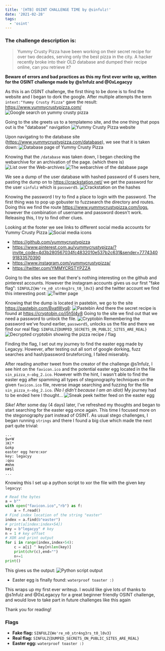 ```yaml
---
title: '[HTB] OSINT CHALLENGE TIME by @sinfulz!'
date: '2021-02-28'
tags:
  - 'osint'
---
```


### The challenge description is:

> Yummy Crusty Pizza have been working on their secret recipe for over two decades, serving only the best pizza in the city. A hacker recently broke into their OLD database and dumped their recipe online, can you retrieve it?

**Beware of errors and bad practices as this my first ever write up, written for the OSINT challenge made by @s1nfulz and @0xLegacyy**

As this is an OSINT challenge, the first thing to be done is to find the website and I began to dork the google.
After multiple attempts the term `intext:"Yummy Crusty Pizza"` gave the result: https://www.yummycrustypizza.com/
![Google search on yummy crusty pizza](https://i.imgur.com/8rXiZgP.png)

Going to the site greets us to a templatemo site, and the one thing that pops out is the "database" navigation
![Yummy Crusty Pizza website](https://i.imgur.com/CRPcviv.jpg)

Upon navigating to the database site (https://www.yummycrustypizza.com/database), we see that it is taken down:
![Database page of Yummy Crusty Pizza](https://i.imgur.com/ibBmOkt.png)

Knowing that the `/database` was taken down, I began checking the webarchive for an archivation of the page. (which there is)
![List over the Web-archives](https://i.imgur.com/f2cetoX.png)
![The webarchive of the database page](https://i.imgur.com/mlxcFu4.png)

We see a dump of the user database with hashed password of 6 users here, pasting the dump on to https://crackstation.net/ we get the password for the user `sinfulz` which is `password5`.
![Crackstation on the hashes](https://i.imgur.com/TteudjO.png)

Knowing the password I try to find a place to login with the password. The first thing was to pop up gobuster to fuzzsearch the directory and routes.
Doing this we find the route https://www.yummycrustypizza.com/logs, however the combination of username and password doesn't work. Releasing this, I try to find other clues.

Looking at the footer we see links to different social media accounts for Yummy Crusty Pizza
![Social media icons](https://i.imgur.com/Km6uSV1.png)

- https://github.com/yummycrustypizza
- https://www.pinterest.com.au/yummycrustypizza/?invite_code=4d3b280567034fc4832010e537b2c631&sender=777434091833570390
- https://www.instagram.com/yummycrustypizza/
- https://twitter.com/YMMYCRSTYPZZA

Going to the sites we see that there's nothing interesting on the github and pinterest accounts. However the instagram accounts gives us our first "fake flag": `SINFULZ{We're_n0_str4ng3rs_t0_l0v3}` and the twitter account we find this interesting post:
![Twitter page](https://i.imgur.com/hWmeJfW.png)

Knowing that the dump is located in pastebin, we go to the site https://pastebin.com/BvatWyq8:
![Pastebin](https://i.imgur.com/rc1mtaT.png)
And there the secret recipe is found at https://cryptobin.co/j5h5l4y8
Going to the site we find out that we need a password to unlock the file.
![Cryptobin](https://i.imgur.com/vBYWN3j.png)
Remembering the password we've found earlier, `password5`, unlocks us the file and there we find our real flag: `SINFULZ{DUMPED_SECRETS_ON_PUBLIC_SITES_ARE_REAL}`
![Decrypted cryptobin showing the pizza recipe / flag](https://i.imgur.com/1FWZ98M.png)

Finding the flag, I set out my journey to find the easter egg made by Legacyy. However, after testing out all sort of google dorking, fuzz searches and hash/password bruteforcing, I failed miserably.

After reading another tweet from the creator of the challenge @s1nfulz, I see hint on the `favicon.ico` and the potential easter egg located in the file `sin_pizza_n-obg_2.ico`. However with the hint, I wasn't able to find the easter egg after spamming all types of stegonography techniques on the given `favicon.ico` file, reverse image searching and fuzzing for the file `sin_pizza_n-obg_2.ico`. _(No I didn't because I am an idiot)_ My journey had to be ended here I thought...
![Sneak peek twitter feed on the easter egg](https://i.imgur.com/pcLjHsd.png)

_Sike!_ After some day (4 days) later, I've refreshed my thoughts and began to start searching for the easter egg once again. This time I focused more on the stegonography part instead of OSINT. As usual stego challenges, I began running `strings` and there I found a big clue which made the next part quite trivial:

```
...
$w+W
)K(*
&okp
easter egg here:xor
key: legacyy
:qou
#mhm
H#$l
...
```

Knowing this I set up a python script to xor the file with the given key `legacyy`:

```python
# Read the bytes
a = b""
with open("favicon.ico","rb") as f:
    a = f.read()
# Find index location of the string "easter"
index = a.find(b"easter")
# print(a[index:index+54])
key = b"legacyy" # key
n = 1 # key offset
# XOR and print output
for i in range(index,index+54):
    c = a[i] ^ key[n%len(key)]
    print(chr(c),end="")
    n+=1
print()
```

This gives us the output:
![Python script output](https://i.imgur.com/CsiHL8Q.png)

- Easter egg is finally found: `waterproof toaster :)`

This wraps up my first ever writeup. I would like give lots of thanks to @s1nfulz and @0xLegacyy for a great beginner friendly OSINT challenge, and would love to take part in future challenges like this again

Thank you for reading!

### Flags

- **Fake flag:** `SINFULZ{We're_n0_str4ng3rs_t0_l0v3}`
- **Real flag:** `SINFULZ{DUMPED_SECRETS_ON_PUBLIC_SITES_ARE_REAL}`
- **Easter egg:** `waterproof toaster :)`
